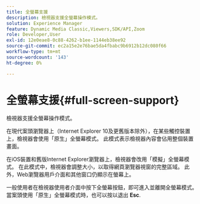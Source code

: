 ```yaml
---
title: 全螢幕支援
description: 檢視器支援全螢幕操作模式。
solution: Experience Manager
feature: Dynamic Media Classic,Viewers,SDK/API,Zoom
role: Developer,User
exl-id: 12e0eae8-0c88-4262-b1ee-1144eb38ee92
source-git-commit: ec2a15e2e76bae5da4fbabc9b6912b12dc080f66
workflow-type: tm+mt
source-wordcount: '143'
ht-degree: 0%

---
```


# 全螢幕支援{#full-screen-support}

檢視器支援全螢幕操作模式。

在現代案頭瀏覽器上（Internet Explorer 10及更舊版本除外），在某些觸控裝置上，檢視器會使用「原生」全螢幕模式。 此模式表示檢視器內容會佔用整個裝置畫面。

在iOS裝置和舊版Internet Explorer瀏覽器上，檢視器會改用「模擬」全螢幕模式。 在此模式中，檢視器會調整大小，以取得網頁瀏覽器視窗的完整區域。 此外，Web瀏覽器用戶介面和其他窗口仍顯示在螢幕上。

一般使用者在檢視器使用者介面中按下全螢幕按鈕，即可進入並離開全螢幕模式。 當案頭使用「原生」全螢幕模式時，也可以按以退出 **Esc**.
